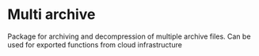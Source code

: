 # Multi archive

Package for archiving and decompression of multiple archive files. Can be used for exported functions from cloud infrastructure